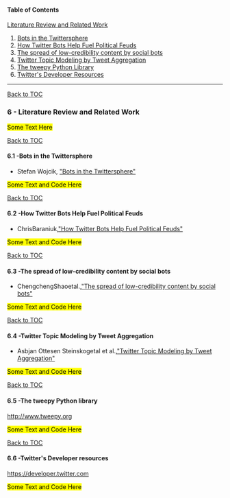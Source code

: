 
<a id ='TOC'></a>
#### Table of Contents
[Literature Review and Related Work](#Literature-Review-and-Related-Work) <br/>
1. [Bots in the Twittersphere](#Bots-in-the-Twittersphere) <br/>
2. [How Twitter Bots Help Fuel Political Feuds](#How-Twitter-Bots-Help-Fuel-Political-Feuds) <br/>
3. [The spread of low-credibility content by social bots](#The-spread-of-low-credibility-content-by-social-bots) <br/>
4. [Twitter Topic Modeling by Tweet Aggregation](#Twitter-Topic-Modeling-by-Tweet-Aggregation) <br/>
5. [The tweepy Python Library](#tweepy-library) <br/>
6. [Twitter's Developer Resources](#twitter-developer) <br/> 

___

[Back to TOC](#TOC) <br/>
<a id ='Literature-Review-and-Related-Work'></a>
### 6 - Literature Review and Related Work

<mark> Some Text Here </mark>

[Back to TOC](#TOC) <br/>
<a id ='Bots-in-the-Twittersphere'></a>
#### 6.1 -Bots in the Twittersphere

 * Stefan Wojcik, ["Bots in the Twittersphere"](http://www.pewinternet.org/2018/04/09/bots-in-the-twittersphere/)

<mark> Some Text and Code Here </mark>

[Back to TOC](#TOC) <br/>
<a id ='How-Twitter-Bots-Help-Fuel-Political-Feuds'></a>
#### 6.2 -How Twitter Bots Help Fuel Political Feuds

  * ChrisBaraniuk,["How Twitter Bots Help Fuel Political Feuds"](https://www.scientificamerican.com/article/how-twitter-bots-help-fuel-political-feuds/)
  
<mark> Some Text and Code Here </mark>

[Back to TOC](#TOC) <br/>
<a id ='The-spread-of-low-credibility-content-by-social-bots'></a>
#### 6.3 -The spread of low-credibility content by social bots

  * ChengchengShaoetal.,["The spread of low-credibility content by social bots"](https://arxiv.org/pdf/1707.07592.pdf)

<mark> Some Text and Code Here </mark>

[Back to TOC](#TOC) <br/>
<a id ='Twitter-Topic-Modeling-by-Tweet-Aggregation'></a>
#### 6.4 -Twitter Topic Modeling by Tweet Aggregation

  * Asbjan Ottesen Steinskogetal et al.,["Twitter Topic Modeling by Tweet Aggregation"](http://www.aclweb.org/anthology/W17-0210)

<mark> Some Text and Code Here </mark>

[Back to TOC](#TOC) <br/>
<a id ='tweepy-library'></a>
#### 6.5 -The tweepy Python library
http://www.tweepy.org <br/>

<mark> Some Text and Code Here </mark>

[Back to TOC](#TOC) <br/>
<a id ='twitter-developer'></a>
#### 6.6 -Twitter's Developer resources
https://developer.twitter.com <br/>

<mark> Some Text and Code Here </mark>
